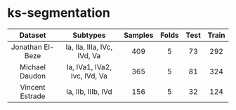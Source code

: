 # ks-segmentation


|      Dataset     |           Subtypes           | Samples | Folds | Test | Train |
|:----------------:|:----------------------------:|:-------:|:-----:|:----:|:-----:|
| Jonathan El-Beze |  Ia, IIa, IIIa, IVc, IVd, Va |   409   |   5   |  73  |  292  |
|  Michael Daudon  | Ia, IVa1, IVa2, Ivc, IVd, Va |   365   |   5   |  81  |  324  |
|  Vincent Estrade |      Ia, IIb, IIIb, IVd      |   156   |   5   |  32  |  124  |

